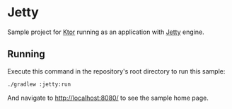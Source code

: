 # Jetty

Sample project for [Ktor](http://ktor.io) running as an application with 
[Jetty](https://www.eclipse.org/jetty/) engine.

## Running

Execute this command in the repository's root directory to run this sample:

```bash
./gradlew :jetty:run
```
 
And navigate to [http://localhost:8080/](http://localhost:8080/) to see the sample home page.  

